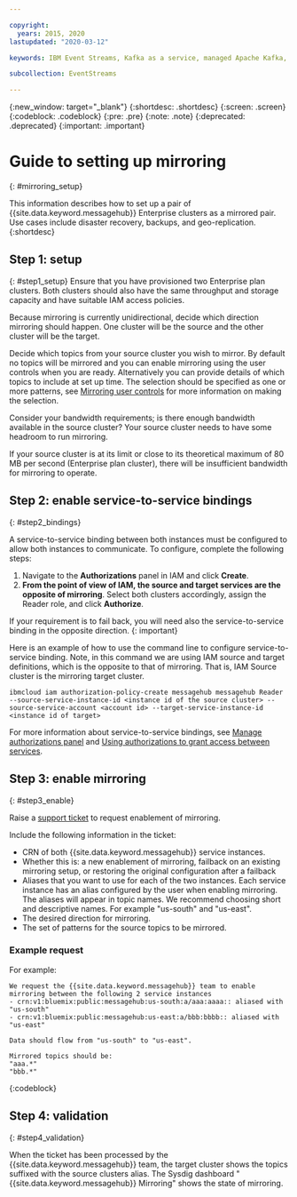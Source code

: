 ```yaml
---

copyright:
  years: 2015, 2020
lastupdated: "2020-03-12"

keywords: IBM Event Streams, Kafka as a service, managed Apache Kafka, replication, failover, scenario, disaster recovery, mirroring, setup

subcollection: EventStreams

---
```


{:new_window: target="_blank"}
{:shortdesc: .shortdesc}
{:screen: .screen}
{:codeblock: .codeblock}
{:pre: .pre}
{:note: .note}
{:deprecated: .deprecated}
{:important: .important}

# Guide to setting up mirroring
{: #mirroring_setup}

This information describes how to set up a pair of {{site.data.keyword.messagehub}} Enterprise clusters as a mirrored pair. Use cases include disaster recovery, backups, and geo-replication.
{:shortdesc}


## Step 1: setup 
{: #step1_setup}
Ensure that you have provisioned two Enterprise plan clusters. Both clusters should also have the same throughput and storage capacity and have suitable IAM access policies.

Because mirroring is currently unidirectional, decide which direction mirroring should happen. One cluster will be the source and the other cluster will be the target.

Decide which topics from your source cluster you wish to mirror. By default no topics will be mirrored and you can enable mirroring using the user controls when you are ready. Alternatively you can provide details of which topics to include at set up time. The selection should be specified as one or more patterns, see [Mirroring user controls](/docs/EventStreams?topic=EventStreams-mirroring#user_controls) for more information on making the selection.

Consider your bandwidth requirements; is there enough bandwidth available in the source cluster? Your source cluster needs to have some headroom to run mirroring. 

If your source cluster is at its limit or close to its theoretical maximum of 80 MB per second (Enterprise plan cluster), there will be insufficient bandwidth for mirroring to operate.

## Step 2: enable service-to-service bindings
{: #step2_bindings}

A service-to-service binding between both instances must be configured to allow both instances to communicate. To configure, complete the following steps:

1. Navigate to the **Authorizations** panel in IAM and click **Create**. 
2. **From the point of view of IAM, the source and target services are the opposite of mirroring**. Select both clusters accordingly, assign the Reader role, and click **Authorize**.

If your requirement is to fail back, you will need also the service-to-service binding in the opposite direction.
{: important}

Here is an example of how to use the command line to configure service-to-service binding. Note, in this command we are using IAM source and target definitions, which is the opposite to that of mirroring. That is, IAM Source cluster is the mirroring target cluster.

```
ibmcloud iam authorization-policy-create messagehub messagehub Reader --source-service-instance-id <instance id of the source cluster> --source-service-account <account id> --target-service-instance-id <instance id of target>
```

For more information about service-to-service bindings, see [Manage authorizations panel](https://cloud.ibm.com/iam/authorizations) and [Using authorizations to grant access between services](https://cloud.ibm.com/docs/iam?topic=iam-serviceauth).

## Step 3: enable mirroring
{: #step3_enable}

Raise a [support ticket](/docs/get-support?topic=get-support-getting-customer-support#using-avatar) to request enablement of mirroring. 

Include the following information in the ticket:
- CRN of both {{site.data.keyword.messagehub}} service instances.
- Whether this is: a new enablement of mirroring, failback on an existing mirroring setup, or restoring the original configuration after a failback
- Aliases that you want to use for each of the two instances. Each service instance has an alias configured by the user when enabling mirroring. The aliases will appear in topic names. We recommend choosing short and descriptive names. For example "us-south" and "us-east".
- The desired direction for mirroring.
- The set of patterns for the source topics to be mirrored.

### Example request

For example:

```
We request the {{site.data.keyword.messagehub}} team to enable mirroring between the following 2 service instances
- crn:v1:bluemix:public:messagehub:us-south:a/aaa:aaaa:: aliased with "us-south"
- crn:v1:bluemix:public:messagehub:us-east:a/bbb:bbbb:: aliased with "us-east"

Data should flow from "us-south" to "us-east".

Mirrored topics should be:
"aaa.*"
"bbb.*"
```
{:codeblock}

## Step 4: validation
{: #step4_validation}

When the ticket has been processed by the {{site.data.keyword.messagehub}} team, the target cluster shows the topics suffixed with the source clusters alias. The Sysdig dashboard "{{site.data.keyword.messagehub}} Mirroring" shows the state of mirroring.

